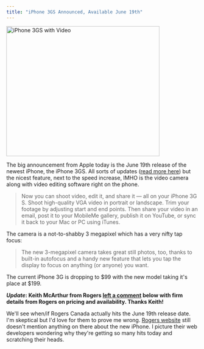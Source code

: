 ```yaml
---
title: "iPhone 3GS Announced, Available June 19th"
---
```

<p><img src="https://chrisenns.com/wp-content/uploads/2009/06/comingsoon-video-camera-200906081.jpg" alt="iPhone 3GS with Video" title="iPhone 3GS with Video" width="402" height="341" class="aligncenter size-full wp-image-1669" /></p>
<p>The big announcement from Apple today is the June 19th release of the newest iPhone, the iPhone 3GS.  All sorts of updates (<a href="http://www.apple.com/ca/iphone/iphone-3g-s/">read more here</a>) but the nicest feature, next to the speed increase, IMHO is the video camera along with video editing software right on the phone.</p>
<blockquote><p>Now you can shoot video, edit it, and share it — all on your iPhone 3G S. Shoot high-quality VGA video in portrait or landscape. Trim your footage by adjusting start and end points. Then share your video in an email, post it to your MobileMe gallery, publish it on YouTube, or sync it back to your Mac or PC using iTunes.</p></blockquote>
<p>The camera is a not-to-shabby 3 megapixel which has a very nifty tap focus:</p>
<blockquote><p>The new 3-megapixel camera takes great still photos, too, thanks to built-in autofocus and a handy new feature that lets you tap the display to focus on anything (or anyone) you want.</p></blockquote>
<p>The current iPhone 3G is dropping to $99 with the new model taking it's place at $199.</p>
<p><strong><em>Update</em>: Keith McArthur from Rogers <a href="https://chrisenns.com/2009/06/08/iphone-3gs-announced-available-june-19th/#comment-5666">left a comment</a> below with firm details from Rogers on pricing and availability.  Thanks Keith!</strong></p>
<p>We'll see when/if Rogers Canada actually hits the June 19th release date.  I'm skeptical but I'd love for them to prove me wrong.  <a href="http://www.rogers.com/web/Rogers.portal">Rogers website</a> still doesn't mention anything on there about the new iPhone.  I picture their web developers wondering why they're getting so many hits today and scratching their heads.</p>
